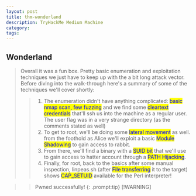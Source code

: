 ```yaml
---
layout: post
title: thm-wonderland
description: TryHackMe Medium Machine 
category:
tags:
---
```


## Wonderland

>Overall it was a fun box. Pretty basic enumeration and exploitation techniques we just have to keep up with the a bit long attack vector. Before diving into the walk-through here's a summary of some of the techniques we'll cover shortly:
>>1. The enumeration didn't have anything complicated: <mark style="color:blue;">basic nmap scan, few fuzzing</mark> and we find some <mark style="color:blue;">cleartext credentials</mark> that'll ssh us into the machine as a regular user. The user flag was in a very strange directory (as the comments stated as well)
>>2. To get to root, we'll be doing some <mark style="color:blue;">lateral movement</mark> as well. from the foothold as Alice we'll exploit a basic <mark style="color:blue;">Module Shadowing</mark> to gain access to rabbit.
>>3. From there, we'll find a binary with a <mark style="color:blue;">SUID bit</mark> that we'll use to gain access to hatter account through a <mark style="color:blue;">PATH Hijacking</mark>.
>> 4. Finally, for root, back to the basics after some manual inspection, linpeas.sh (after <mark style="color:blue;">File transferring</mark> it to the target) shows <mark style="color:blue;">CAP\_SETUID</mark> available for the Perl interpreter!

>> Pwned successfully!
{: .prompt:tip}
> [!WARNING]
